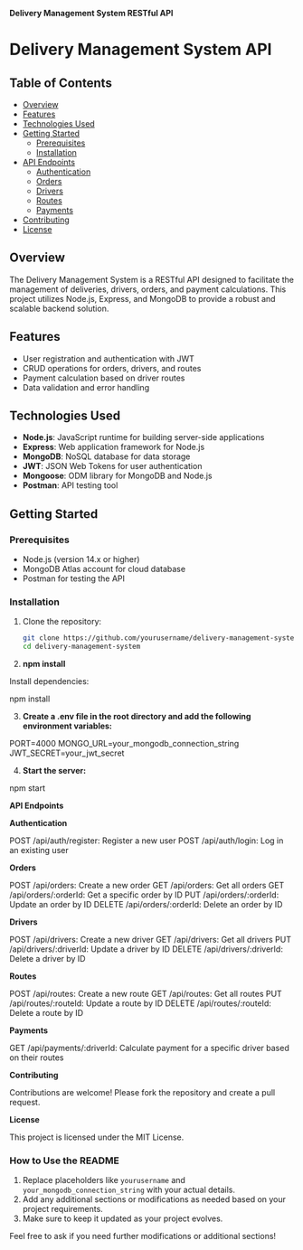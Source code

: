 **Delivery Management System RESTful API**

# Delivery Management System API

## Table of Contents

- [Overview](#overview)
- [Features](#features)
- [Technologies Used](#technologies-used)
- [Getting Started](#getting-started)
  - [Prerequisites](#prerequisites)
  - [Installation](#installation)
- [API Endpoints](#api-endpoints)
  - [Authentication](#authentication)
  - [Orders](#orders)
  - [Drivers](#drivers)
  - [Routes](#routes)
  - [Payments](#payments)
- [Contributing](#contributing)
- [License](#license)

## Overview

The Delivery Management System is a RESTful API designed to facilitate the management of deliveries, drivers, orders, and payment calculations. This project utilizes Node.js, Express, and MongoDB to provide a robust and scalable backend solution.

## Features

- User registration and authentication with JWT
- CRUD operations for orders, drivers, and routes
- Payment calculation based on driver routes
- Data validation and error handling

## Technologies Used

- **Node.js**: JavaScript runtime for building server-side applications
- **Express**: Web application framework for Node.js
- **MongoDB**: NoSQL database for data storage
- **JWT**: JSON Web Tokens for user authentication
- **Mongoose**: ODM library for MongoDB and Node.js
- **Postman**: API testing tool

## Getting Started

### Prerequisites

- Node.js (version 14.x or higher)
- MongoDB Atlas account for cloud database
- Postman for testing the API

### Installation

1. Clone the repository:

   ```bash
   git clone https://github.com/yourusername/delivery-management-system.git
   cd delivery-management-system

   ```

2. **npm install**

Install dependencies:

npm install

3. **Create a .env file in the root directory and add the following environment variables:**

PORT=4000
MONGO_URL=your_mongodb_connection_string
JWT_SECRET=your_jwt_secret

4. **Start the server:**

npm start

**API Endpoints**

**Authentication**

POST /api/auth/register: Register a new user
POST /api/auth/login: Log in an existing user

**Orders**

POST /api/orders: Create a new order
GET /api/orders: Get all orders
GET /api/orders/:orderId: Get a specific order by ID
PUT /api/orders/:orderId: Update an order by ID
DELETE /api/orders/:orderId: Delete an order by ID

**Drivers**

POST /api/drivers: Create a new driver
GET /api/drivers: Get all drivers
PUT /api/drivers/:driverId: Update a driver by ID
DELETE /api/drivers/:driverId: Delete a driver by ID

**Routes**

POST /api/routes: Create a new route
GET /api/routes: Get all routes
PUT /api/routes/:routeId: Update a route by ID
DELETE /api/routes/:routeId: Delete a route by ID

**Payments**

GET /api/payments/:driverId: Calculate payment for a specific driver based on their routes

**Contributing**

Contributions are welcome! Please fork the repository and create a pull request.

**License**

This project is licensed under the MIT License.

### How to Use the README

1. Replace placeholders like `yourusername` and `your_mongodb_connection_string` with your actual details.
2. Add any additional sections or modifications as needed based on your project requirements.
3. Make sure to keep it updated as your project evolves.

Feel free to ask if you need further modifications or additional sections!
